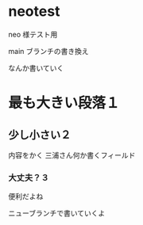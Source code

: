 # neotest
neo 様テスト用

main ブランチの書き換え

なんか書いていく

# 最も大きい段落１

## 少し小さい２
内容をかく
三浦さん何か書くフィールド

### 大丈夫？３
便利だよね

ニューブランチで書いていくよ
